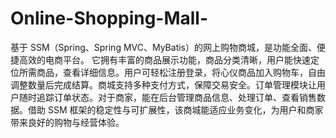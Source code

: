 # Online-Shopping-Mall-
基于 SSM（Spring、Spring MVC、MyBatis）的网上购物商城，是功能全面、便捷高效的电商平台。  它拥有丰富的商品展示功能，商品分类清晰，用户能快速定位所需商品，查看详细信息。用户可轻松注册登录，将心仪商品加入购物车，自由调整数量后完成结算。商城支持多种支付方式，保障交易安全。订单管理模块让用户随时追踪订单状态。对于商家，能在后台管理商品信息、处理订单、查看销售数据。借助 SSM 框架的稳定性与可扩展性，该商城能适应业务变化，为用户和商家带来良好的购物与经营体验。 
